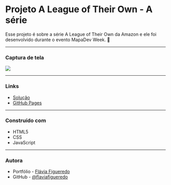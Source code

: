 # Projeto A League of Their Own - A série

Esse projeto é sobre a série A League of Their Own da Amazon e ele foi desenvolvido durante o evento MapaDev Week. 🚀
________________________________________________

### Captura de tela


![](src/imagens/a-league-of-their-own.gif)
__________________________________________________

### Links

- [Solução](https://github.com/flaviafigueredo/projeto-a-league-of-their-own)
- [GitHub Pages](https://flaviafigueredo.github.io/projeto-a-league-of-their-own)
__________________________________________________

### Construído com

- HTML5
- CSS
- JavaScript
__________________________________________________

### Autora

- Portfólio - [Flávia Figueredo](https://flaviafigueredo.github.io/mini-portfolio/)
- GitHub - [@flaviafigueredo](https://github.com/flaviafigueredo)